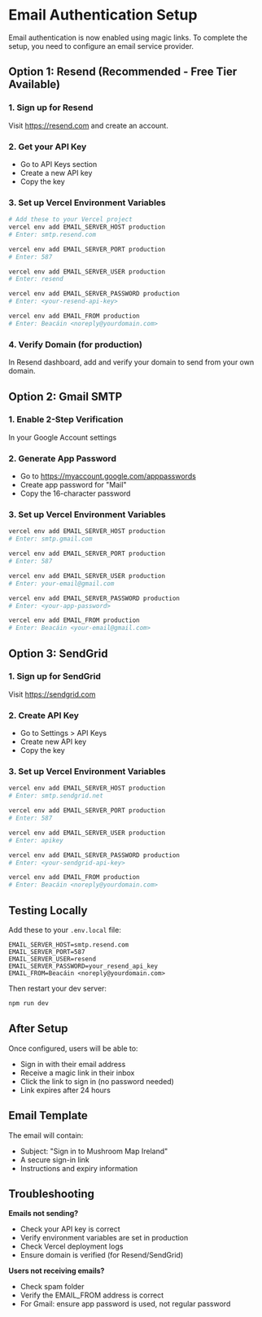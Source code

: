 # Email Authentication Setup

Email authentication is now enabled using magic links. To complete the setup, you need to configure an email service provider.

## Option 1: Resend (Recommended - Free Tier Available)

### 1. Sign up for Resend
Visit https://resend.com and create an account.

### 2. Get your API Key
- Go to API Keys section
- Create a new API key
- Copy the key

### 3. Set up Vercel Environment Variables

```bash
# Add these to your Vercel project
vercel env add EMAIL_SERVER_HOST production
# Enter: smtp.resend.com

vercel env add EMAIL_SERVER_PORT production
# Enter: 587

vercel env add EMAIL_SERVER_USER production
# Enter: resend

vercel env add EMAIL_SERVER_PASSWORD production
# Enter: <your-resend-api-key>

vercel env add EMAIL_FROM production
# Enter: Beacáin <noreply@yourdomain.com>
```

### 4. Verify Domain (for production)
In Resend dashboard, add and verify your domain to send from your own domain.

## Option 2: Gmail SMTP

### 1. Enable 2-Step Verification
In your Google Account settings

### 2. Generate App Password
- Go to https://myaccount.google.com/apppasswords
- Create app password for "Mail"
- Copy the 16-character password

### 3. Set up Vercel Environment Variables

```bash
vercel env add EMAIL_SERVER_HOST production
# Enter: smtp.gmail.com

vercel env add EMAIL_SERVER_PORT production
# Enter: 587

vercel env add EMAIL_SERVER_USER production
# Enter: your-email@gmail.com

vercel env add EMAIL_SERVER_PASSWORD production
# Enter: <your-app-password>

vercel env add EMAIL_FROM production
# Enter: Beacáin <your-email@gmail.com>
```

## Option 3: SendGrid

### 1. Sign up for SendGrid
Visit https://sendgrid.com

### 2. Create API Key
- Go to Settings > API Keys
- Create new API key
- Copy the key

### 3. Set up Vercel Environment Variables

```bash
vercel env add EMAIL_SERVER_HOST production
# Enter: smtp.sendgrid.net

vercel env add EMAIL_SERVER_PORT production
# Enter: 587

vercel env add EMAIL_SERVER_USER production
# Enter: apikey

vercel env add EMAIL_SERVER_PASSWORD production
# Enter: <your-sendgrid-api-key>

vercel env add EMAIL_FROM production
# Enter: Beacáin <noreply@yourdomain.com>
```

## Testing Locally

Add these to your `.env.local` file:

```env
EMAIL_SERVER_HOST=smtp.resend.com
EMAIL_SERVER_PORT=587
EMAIL_SERVER_USER=resend
EMAIL_SERVER_PASSWORD=your_resend_api_key
EMAIL_FROM=Beacáin <noreply@yourdomain.com>
```

Then restart your dev server:
```bash
npm run dev
```

## After Setup

Once configured, users will be able to:
- Sign in with their email address
- Receive a magic link in their inbox
- Click the link to sign in (no password needed)
- Link expires after 24 hours

## Email Template

The email will contain:
- Subject: "Sign in to Mushroom Map Ireland"
- A secure sign-in link
- Instructions and expiry information

## Troubleshooting

**Emails not sending?**
- Check your API key is correct
- Verify environment variables are set in production
- Check Vercel deployment logs
- Ensure domain is verified (for Resend/SendGrid)

**Users not receiving emails?**
- Check spam folder
- Verify the EMAIL_FROM address is correct
- For Gmail: ensure app password is used, not regular password

